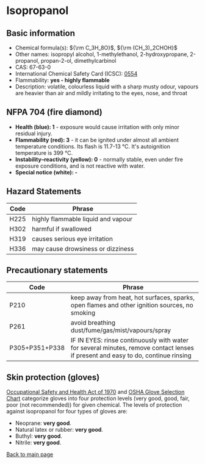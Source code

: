 # Isopropanol

## Basic information

- Chemical formula(s): ${\rm C_3H_8O}$, ${\rm (CH_3)_2CHOH}$
- Other names: isopropyl alcohol, 1-methylethanol, 2-hydroxypropane, 2-propanol, propan-2-ol, dimethylcarbinol
- CAS: 67-63-0
- International Chemical Safety Card (ICSC): [0554](https://www.inchem.org/documents/icsc/icsc/eics0554.htm)
- Flammability: **yes - highly flammable**
- Description: volatile, colourless liquid with a sharp musty odour, vapours are heavier than air and mildly irritating to the eyes, nose, and throat

## NFPA 704 (fire diamond)

- **Health (blue): 1** - exposure would cause irritation with only minor residual injury.
- **Flammability (red): 3** - it can be ignited under almost all ambient temperature conditions. Its flash is 11.7-13 °C. It's autoignition temperature is 399 °C.
- **Instability–reactivity (yellow): 0** - normally stable, even under fire exposure conditions, and is not reactive with water.
- **Special notice (white): -**

## Hazard Statements

| Code | Phrase                             |
| ---- | ---------------------------------- |
| H225 | highly flammable liquid and vapour |
| H302 | harmful if swallowed               |
| H319 | causes serious eye irritation      |
| H336 | may cause drowsiness or dizziness  |

## Precautionary statements

| Code           | Phrase                                                                                                                           |
| -------------- | -------------------------------------------------------------------------------------------------------------------------------- |
| P210           | keep away from heat, hot surfaces, sparks, open flames and other ignition sources, no smoking                                    |
| P261           | avoid breathing dust/fume/gas/mist/vapours/spray                                                                                 |
| P305+P351+P338 | IF IN EYES: rinse continuously with water for several minutes, remove contact lenses if present and easy to do, continue rinsing |

## Skin protection (gloves)

[Occupational Safety and Health Act of 1970](https://www.osha.gov/sites/default/files/publications/osha3151.pdf) and [OSHA Glove Selection Chart](https://safety.fsu.edu/safety_manual/OSHA%20Glove%20Selection%20Chart.pdf) categorize gloves into four protection levels (very good, good, fair, poor (not recommended)) for given chemical. The levels of protection against isopropanol for four types of gloves are:

- Neoprane: **very good**.
- Natural latex or rubber: **very good**.
- Buthyl: **very good**.
- Nitrile: **very good**.

[Back to main page](https://github.com/Global-Health-Engineering/wet-lab-chemicals)
